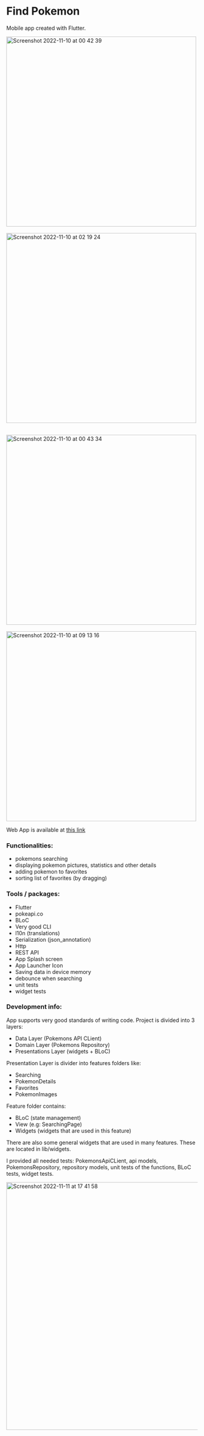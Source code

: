 # Find Pokemon

Mobile app created with Flutter.



<img height="500" alt="Screenshot 2022-11-10 at 00 42 39" src="https://user-images.githubusercontent.com/38291070/200965878-065d1838-5675-4a7d-a5d9-debb6db3c7f3.png">     &nbsp;&nbsp;&nbsp;&nbsp;    <img height="500" alt="Screenshot 2022-11-10 at 02 19 24" src="https://user-images.githubusercontent.com/38291070/200976957-3c6a23fe-f1b0-4d9e-adf4-aacaa3c27317.png">

&nbsp;&nbsp;&nbsp;&nbsp;  
<img height="500" alt="Screenshot 2022-11-10 at 00 43 34" src="https://user-images.githubusercontent.com/38291070/200965869-d1dbf54f-6880-46bb-89dc-c36dc81f3978.png">    &nbsp;&nbsp;&nbsp;&nbsp;     <img height="500" alt="Screenshot 2022-11-10 at 09 13 16" src="https://user-images.githubusercontent.com/38291070/201038100-47e2957e-db8c-44bd-b1c4-7da00ef037f9.png">






Web App is available at [this link](https://find-pokemon-72d09.web.app)

### Functionalities:
- pokemons searching
- displaying pokemon pictures, statistics and other details
- adding pokemon to favorites
- sorting list of favorites (by dragging)

### Tools / packages:
- Flutter
- pokeapi.co
- BLoC
- Very good CLI
- l10n (translations)
- Serialization (json_annotation)
- Http
- REST API
- App Splash screen
- App Launcher Icon
- Saving data in device memory
- debounce when searching
- unit tests
- widget tests


### Development info:
App supports very good standards of writing code. Project is divided into 3 layers:
- Data Layer (Pokemons API CLient)
- Domain Layer (Pokemons Repository)
- Presentations Layer (widgets + BLoC)

Presentation Layer is divider into features folders like:
- Searching
- PokemonDetails
- Favorites
- PokemonImages

Feature folder contains:
- BLoC (state management)
- View (e.g: SearchingPage)
- Widgets (widgets that are used in this feature)

There are also some general widgets that are used in many features. These are located in lib/widgets.

I provided all needed tests: PokemonsApiCLient, api models, PokemonsRepository, repository models, unit tests of the functions, BLoC tests, widget tests.



<img width="652" alt="Screenshot 2022-11-11 at 17 41 58" src="https://user-images.githubusercontent.com/38291070/201388271-58cb57dd-150a-43e2-a44d-2a6cbc98f5cc.png">






